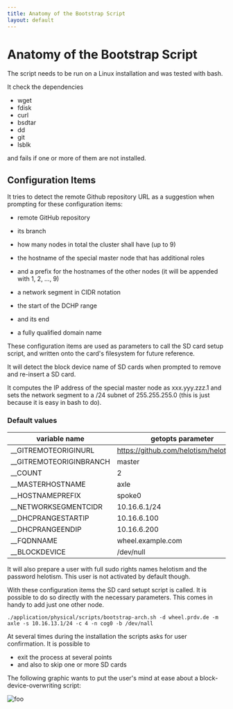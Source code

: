 ```yaml
---
title: Anatomy of the Bootstrap Script
layout: default
---
```


#  Anatomy of the Bootstrap Script #

The script needs to be run on a Linux installation and was tested with bash.

It check the dependencies 

- wget
- fdisk
- curl
- bsdtar
- dd
- git
- lsblk

and fails if one or more of them are not installed.

## Configuration Items ##

It tries to detect the remote Github repository URL as a suggestion when prompting for these configuration items:

- remote GitHub repository
- its branch

- how many nodes in total the cluster shall have (up to 9)
- the hostname of the special master node that has additional roles
- and a prefix for the hostnames of the other nodes (it will be appended with 1, 2, …, 9)

- a network segment in CIDR notation
- the start of the DCHP range
- and its end
- a fully qualified domain name

These configuration items are used as parameters to call the SD card setup script, and written onto the card's filesystem for future reference.

It will detect the block device name of SD cards when prompted to remove and re-insert a SD card.

It computes the IP address of the special master node as xxx.yyy.zzz.1 and sets the network segment to a /24 subnet of 255.255.255.0 (this is just because it is easy in bash to do).

### Default values ###

| variable name | getopts parameter | default |
|---------------|-------------------|---------|
| __GITREMOTEORIGINURL | https://github.com/helotism/helotism.git | -r |
| __GITREMOTEORIGINBRANCH | master | -g |
| __COUNT | 2 | -c |
| __MASTERHOSTNAME | axle | -m |
| __HOSTNAMEPREFIX | spoke0 | -n |
| __NETWORKSEGMENTCIDR | 10.16.6.1/24 | -s |
| __DHCPRANGESTARTIP | 10.16.6.100 | -a |
| __DHCPRANGEENDIP | 10.16.6.200 | -o |
| __FQDNNAME | wheel.example.com | -d |
| __BLOCKDEVICE | /dev/null | -b |

It will also prepare a user with full sudo rights names helotism and the password helotism. This user is not activated by default though.

With these configuration items the SD card setupt script is called. It is possible to do so directly with the necessary parameters. This comes in handy to add just one other node.

```
./application/physical/scripts/bootstrap-arch.sh -d wheel.prdv.de -m axle -s 10.16.13.1/24 -c 4 -n cog0 -b /dev/nall
```

At several times during the installation the scripts asks for user confirmation. It is possible to

- exit the process at several points
- and also to skip one or more SD cards

The following graphic wants to put the user's mind at ease about a block-device-overwriting script:

![foo](./images/bootstrap-arch.png)